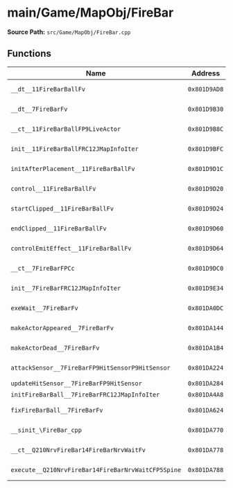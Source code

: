 # main/Game/MapObj/FireBar

**Source Path:** `src/Game/MapObj/FireBar.cpp`

## Functions

| Name | Address | Match % |
|------|---------|---------|
| `__dt__11FireBarBallFv` | `0x801D9AD8` | :white_check_mark: (100.0%) |
| `__dt__7FireBarFv` | `0x801D9B30` | :x: (95.7%) |
| `__ct__11FireBarBallFP9LiveActor` | `0x801D9B8C` | :white_check_mark: (100.0%) |
| `init__11FireBarBallFRC12JMapInfoIter` | `0x801D9BFC` | :white_check_mark: (100.0%) |
| `initAfterPlacement__11FireBarBallFv` | `0x801D9D1C` | :white_check_mark: (100.0%) |
| `control__11FireBarBallFv` | `0x801D9D20` | :white_check_mark: (100.0%) |
| `startClipped__11FireBarBallFv` | `0x801D9D24` | :white_check_mark: (100.0%) |
| `endClipped__11FireBarBallFv` | `0x801D9D60` | :white_check_mark: (100.0%) |
| `controlEmitEffect__11FireBarBallFv` | `0x801D9D64` | :white_check_mark: (100.0%) |
| `__ct__7FireBarFPCc` | `0x801D9DC0` | :white_check_mark: (100.0%) |
| `init__7FireBarFRC12JMapInfoIter` | `0x801D9E34` | :white_check_mark: (100.0%) |
| `exeWait__7FireBarFv` | `0x801DA0DC` | :x: (92.3%) |
| `makeActorAppeared__7FireBarFv` | `0x801DA144` | :white_check_mark: (100.0%) |
| `makeActorDead__7FireBarFv` | `0x801DA1B4` | :white_check_mark: (100.0%) |
| `attackSensor__7FireBarFP9HitSensorP9HitSensor` | `0x801DA224` | :white_check_mark: (100.0%) |
| `updateHitSensor__7FireBarFP9HitSensor` | `0x801DA284` | :x: (0.0%) |
| `initFireBarBall__7FireBarFRC12JMapInfoIter` | `0x801DA4A8` | :x: (0.0%) |
| `fixFireBarBall__7FireBarFv` | `0x801DA624` | :x: (80.0%) |
| `__sinit_\FireBar_cpp` | `0x801DA770` | :white_check_mark: (100.0%) |
| `__ct__Q210NrvFireBar14FireBarNrvWaitFv` | `0x801DA778` | :white_check_mark: (100.0%) |
| `execute__Q210NrvFireBar14FireBarNrvWaitCFP5Spine` | `0x801DA788` | :white_check_mark: (100.0%) |